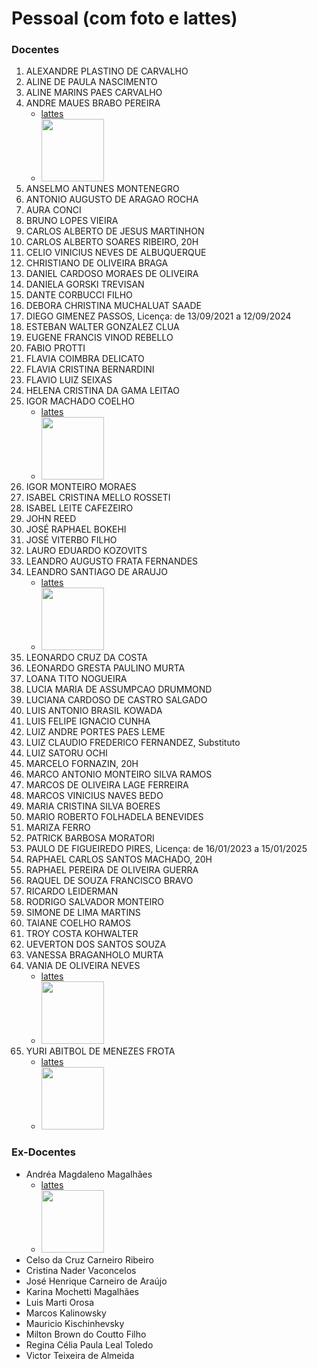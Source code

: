 # Pessoal (com foto e lattes)

### Docentes
1. ALEXANDRE PLASTINO DE CARVALHO
1. ALINE DE PAULA NASCIMENTO
1. ALINE MARINS PAES CARVALHO
1. ANDRE MAUES BRABO PEREIRA
    - [lattes](http://lattes.cnpq.br/2778417967776066)
    - <img src="http://servicosweb.cnpq.br/wspessoa/servletrecuperafoto?tipo=1&id=K4704301A1" width="100" />
1. ANSELMO ANTUNES MONTENEGRO
1. ANTONIO AUGUSTO DE ARAGAO ROCHA
1. AURA CONCI
1. BRUNO LOPES VIEIRA
1. CARLOS ALBERTO DE JESUS MARTINHON
1. CARLOS ALBERTO SOARES RIBEIRO, 20H
1. CELIO VINICIUS NEVES DE ALBUQUERQUE
1. CHRISTIANO DE OLIVEIRA BRAGA
1. DANIEL CARDOSO MORAES DE OLIVEIRA
1. DANIELA GORSKI TREVISAN
1. DANTE CORBUCCI FILHO
1. DEBORA CHRISTINA MUCHALUAT SAADE
1. DIEGO GIMENEZ PASSOS, Licença: de 13/09/2021 a 12/09/2024
1. ESTEBAN WALTER GONZALEZ CLUA
1. EUGENE FRANCIS VINOD REBELLO
1. FABIO PROTTI
1. FLAVIA COIMBRA DELICATO
1. FLAVIA CRISTINA BERNARDINI
1. FLAVIO LUIZ SEIXAS
1. HELENA CRISTINA DA GAMA LEITAO
1. IGOR MACHADO COELHO 
    - [lattes](http://lattes.cnpq.br/5298061910591710)
    - <img src="http://servicosweb.cnpq.br/wspessoa/servletrecuperafoto?tipo=1&id=K4241602H6" width="100" />
1. IGOR MONTEIRO MORAES
1. ISABEL CRISTINA MELLO ROSSETI
1. ISABEL LEITE CAFEZEIRO
1. JOHN REED
1. JOSÉ RAPHAEL BOKEHI
1. JOSÉ VITERBO FILHO
1. LAURO EDUARDO KOZOVITS
1. LEANDRO AUGUSTO FRATA FERNANDES
1. LEANDRO SANTIAGO DE ARAUJO
    - [lattes](http://lattes.cnpq.br/6358983442870515)
    - <img src="http://servicosweb.cnpq.br/wspessoa/servletrecuperafoto?tipo=1&id=K4906929H4" width="100" />
1. LEONARDO CRUZ DA COSTA
1. LEONARDO GRESTA PAULINO MURTA
1. LOANA TITO NOGUEIRA
1. LUCIA MARIA DE ASSUMPCAO DRUMMOND
1. LUCIANA CARDOSO DE CASTRO SALGADO
1. LUIS ANTONIO BRASIL KOWADA
1. LUIS FELIPE IGNACIO CUNHA
1. LUIZ ANDRE PORTES PAES LEME
1. LUIZ CLAUDIO FREDERICO FERNANDEZ, Substituto
1. LUIZ SATORU OCHI
1. MARCELO FORNAZIN, 20H
1. MARCO ANTONIO MONTEIRO SILVA RAMOS
1. MARCOS DE OLIVEIRA LAGE FERREIRA
1. MARCOS VINICIUS NAVES BEDO
1. MARIA CRISTINA SILVA BOERES
1. MARIO ROBERTO FOLHADELA BENEVIDES
1. MARIZA FERRO
1. PATRICK BARBOSA MORATORI
1. PAULO DE FIGUEIREDO PIRES, Licença: de 16/01/2023 a 15/01/2025
1. RAPHAEL CARLOS SANTOS MACHADO, 20H
1. RAPHAEL PEREIRA DE OLIVEIRA GUERRA
1. RAQUEL DE SOUZA FRANCISCO BRAVO
1. RICARDO LEIDERMAN
1. RODRIGO SALVADOR MONTEIRO
1. SIMONE DE LIMA MARTINS
1. TAIANE COELHO RAMOS
1. TROY COSTA KOHWALTER
1. UEVERTON DOS SANTOS SOUZA
1. VANESSA BRAGANHOLO MURTA
1. VANIA DE OLIVEIRA NEVES
    - [lattes](http://lattes.cnpq.br/1527901631481888)
    - <img src="http://servicosweb.cnpq.br/wspessoa/servletrecuperafoto?tipo=1&id=K4730257H4" width="100" />
1. YURI ABITBOL DE MENEZES FROTA
    - [lattes](http://lattes.cnpq.br/9628405562792982)
    - <img src="http://servicosweb.cnpq.br/wspessoa/servletrecuperafoto?tipo=1&id=K4768923D9" width="100" />

### Ex-Docentes

- Andréa Magdaleno Magalhães
    - [lattes](http://lattes.cnpq.br/4772260157089497)
    - <img src="http://servicosweb.cnpq.br/wspessoa/servletrecuperafoto?tipo=1&id=K4129863P6" width="100" />
- Celso da Cruz Carneiro Ribeiro
- Cristina Nader Vaconcelos
- José Henrique Carneiro de Araújo
- Karina Mochetti Magalhães
- Luis Marti Orosa
- Marcos Kalinowsky
- Mauricio Kischinhevsky
- Milton Brown do Coutto Filho
- Regina Célia Paula Leal Toledo
- Victor Teixeira de Almeida
